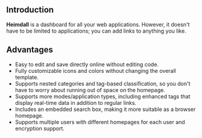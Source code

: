## Introduction

**Heimdall** is a dashboard for all your web applications. However, it doesn't have to be limited to applications; you can add links to anything you like.

## Advantages

- Easy to edit and save directly online without editing code.
- Fully customizable icons and colors without changing the overall template.
- Supports nested categories and tag-based classification, so you don't have to worry about running out of space on the homepage.
- Supports more modes/application types, including enhanced tags that display real-time data in addition to regular links.
- Includes an embedded search box, making it more suitable as a browser homepage.
- Supports multiple users with different homepages for each user and encryption support.
